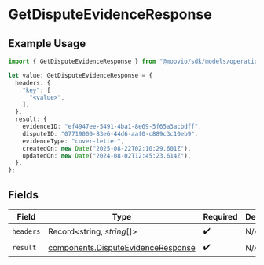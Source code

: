 # GetDisputeEvidenceResponse

## Example Usage

```typescript
import { GetDisputeEvidenceResponse } from "@moovio/sdk/models/operations";

let value: GetDisputeEvidenceResponse = {
  headers: {
    "key": [
      "<value>",
    ],
  },
  result: {
    evidenceID: "ef4947ee-5491-4ba1-8e09-5f65a3acbdff",
    disputeID: "07719000-83e6-44d6-aaf0-c889c3c10eb9",
    evidenceType: "cover-letter",
    createdOn: new Date("2025-08-22T02:10:29.601Z"),
    updatedOn: new Date("2024-08-02T12:45:23.614Z"),
  },
};
```

## Fields

| Field                                                                                    | Type                                                                                     | Required                                                                                 | Description                                                                              |
| ---------------------------------------------------------------------------------------- | ---------------------------------------------------------------------------------------- | ---------------------------------------------------------------------------------------- | ---------------------------------------------------------------------------------------- |
| `headers`                                                                                | Record<string, *string*[]>                                                               | :heavy_check_mark:                                                                       | N/A                                                                                      |
| `result`                                                                                 | [components.DisputeEvidenceResponse](../../models/components/disputeevidenceresponse.md) | :heavy_check_mark:                                                                       | N/A                                                                                      |